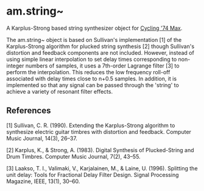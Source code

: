 # am.string~
A Karplus-Strong based string synthesizer object for [Cycling '74 Max](https://cycling74.com/products/max/).

The am.string~ object is based on Sullivan's implementation [1] of the Karplus-Strong algorithm for plucked string synthesis [2] though Sullivan's distortion and feedback components are not included. However, instead of using simple linear interpolation to set delay times corresponding to non-integer numbers of samples, it uses a 7th-order Lagrange filter [3] to perform the interpolation. This reduces the low frequency roll-off associated with delay times close to n+0.5 samples. In addition, it is implemented so that any signal can be passed through the 'string' to achieve a variety of resonant filter effects.

## References

[1] Sullivan, C. R. (1990). Extending the Karplus-Strong algorithm to synthesize electric guitar timbres with distortion and feedback. Computer Music Journal, 14(3), 26–37.

[2] Karplus, K., & Strong, A. (1983). Digital Synthesis of Plucked-String and Drum Timbres. Computer Music Journal, 7(2), 43–55.

[3] Laakso, T. I., Valimaki, V., Karjalainen, M., & Laine, U. (1996). Splitting the unit delay: Tools for Fractional Delay Filter Design. Signal Processing Magazine, IEEE, 13(1), 30–60.
